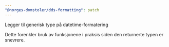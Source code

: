 ```yaml
---
"@norges-domstoler/dds-formatting": patch
---
```


Legger til generisk type på datetime-formatering

Dette forenkler bruk av funksjonene i praksis siden den returnerte typen er snevrere.

